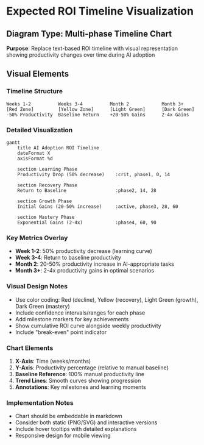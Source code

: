# Expected ROI Timeline Visualization

## Diagram Type: Multi-phase Timeline Chart
**Purpose**: Replace text-based ROI timeline with visual representation showing productivity changes over time during AI adoption

## Visual Elements

### Timeline Structure
```
Weeks 1-2          Weeks 3-4          Month 2            Month 3+
[Red Zone]         [Yellow Zone]      [Light Green]      [Dark Green]
-50% Productivity  Baseline Return    +20-50% Gains      2-4x Gains
```

### Detailed Visualization

```mermaid
gantt
    title AI Adoption ROI Timeline
    dateFormat X
    axisFormat %d

    section Learning Phase
    Productivity Drop (50% decrease)    :crit, phase1, 0, 14
    
    section Recovery Phase  
    Return to Baseline                  :phase2, 14, 28
    
    section Growth Phase
    Initial Gains (20-50% increase)     :active, phase3, 28, 60
    
    section Mastery Phase
    Exponential Gains (2-4x)            :phase4, 60, 90
```

### Key Metrics Overlay
- **Week 1-2**: 50% productivity decrease (learning curve)
- **Week 3-4**: Return to baseline productivity  
- **Month 2**: 20-50% productivity increase in AI-appropriate tasks
- **Month 3+**: 2-4x productivity gains in optimal scenarios

### Visual Design Notes
- Use color coding: Red (decline), Yellow (recovery), Light Green (growth), Dark Green (mastery)
- Include confidence intervals/ranges for each phase
- Add milestone markers for key achievements
- Show cumulative ROI curve alongside weekly productivity
- Include "break-even" point indicator

### Chart Elements
1. **X-Axis**: Time (weeks/months)
2. **Y-Axis**: Productivity percentage (relative to manual baseline)
3. **Baseline Reference**: 100% manual productivity line
4. **Trend Lines**: Smooth curves showing progression
5. **Annotations**: Key milestones and learning moments

### Implementation Notes
- Chart should be embeddable in markdown
- Consider both static (PNG/SVG) and interactive versions
- Include hover tooltips with detailed explanations
- Responsive design for mobile viewing
